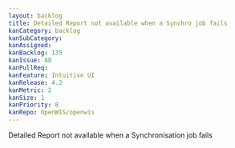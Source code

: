 ```yaml
---
layout: backlog
title: Detailed Report not available when a Synchro job fails
kanCategory: backlog
kanSubCategory:
kanAssigned:
kanBacklog: 135
kanIssue: 88
kanPullReq:
kanFeature: Intuitive UI
kanRelease: 4.2
kanMetric: 2
kanSize: 1
kanPriority: 8
kanRepo: OpenWIS/openwis
---
```

Detailed Report not available when a Synchronisation job fails
